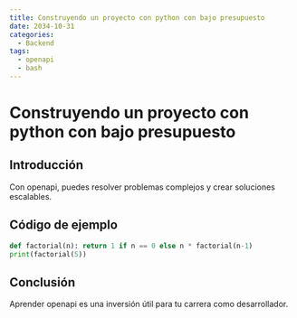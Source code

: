 ```yaml
---
title: Construyendo un proyecto con python con bajo presupuesto
date: 2034-10-31
categories:
  - Backend
tags:
  - openapi
  - bash
---
```


# Construyendo un proyecto con python con bajo presupuesto

## Introducción

Con openapi, puedes resolver problemas complejos y crear soluciones escalables.

## Código de ejemplo

```python
def factorial(n): return 1 if n == 0 else n * factorial(n-1)
print(factorial(5))
```

## Conclusión

Aprender openapi es una inversión útil para tu carrera como desarrollador.